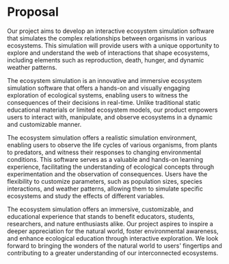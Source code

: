 # Proposal

Our project aims to develop an interactive ecosystem simulation software that simulates the complex relationships between organisms in various ecosystems. This simulation will provide users with a unique opportunity to explore and understand the web of interactions that shape ecosystems, including elements such as reproduction, death, hunger, and dynamic weather patterns.

The ecosystem simulation is an innovative and immersive ecosystem simulation software that offers a hands-on and visually engaging exploration of ecological systems, enabling users to witness the consequences of their decisions in real-time. Unlike traditional static educational materials or limited ecosystem models, our product empowers users to interact with, manipulate, and observe ecosystems in a dynamic and customizable manner.

The ecosystem simulation offers a realistic simulation environment, enabling users to observe the life cycles of various organisms, from plants to predators, and witness their responses to changing environmental conditions. This software serves as a valuable and hands-on learning experience, facilitating the understanding of ecological concepts through experimentation and the observation of consequences. Users have the flexibility to customize parameters, such as population sizes, species interactions, and weather patterns, allowing them to simulate specific ecosystems and study the effects of different variables.

The ecosystem simulation offers an immersive, customizable, and educational experience that stands to benefit educators, students, researchers, and nature enthusiasts alike. Our project aspires to inspire a deeper appreciation for the natural world, foster environmental awareness, and enhance ecological education through interactive exploration. We look forward to bringing the wonders of the natural world to users' fingertips and contributing to a greater understanding of our interconnected ecosystems.
